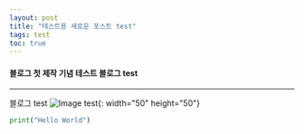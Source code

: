 ```yaml
---
layout: post
title: "테스트용 새로운 포스트 test"
tags: test
toc: true
---
```


#### 블로그 첫 제작 기념 테스트 블로그 test
---

블로그
test
![Image test]({{site.url}}/images/2023-04-10-new_post/test.svg){: width="50" height="50"}

```python
print("Hello World")
```